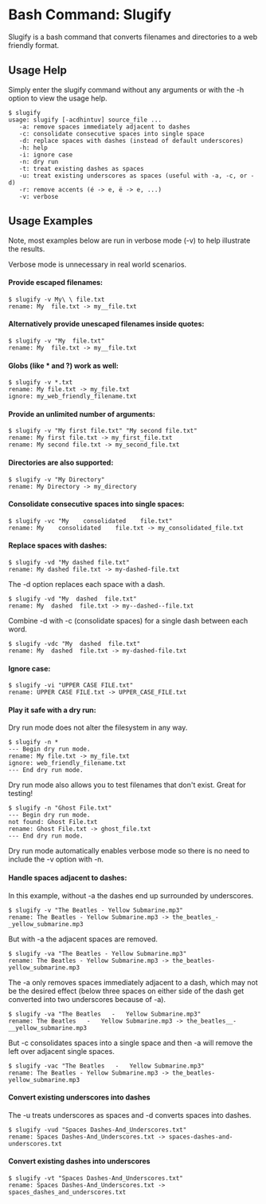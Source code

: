 # Bash Command: Slugify

Slugify is a bash command that converts filenames and directories to a web friendly format.

## Usage Help

Simply enter the slugify command without any arguments or with the -h option to view the usage help.

    $ slugify
    usage: slugify [-acdhintuv] source_file ...
       -a: remove spaces immediately adjacent to dashes
       -c: consolidate consecutive spaces into single space
       -d: replace spaces with dashes (instead of default underscores)
       -h: help
       -i: ignore case
       -n: dry run
       -t: treat existing dashes as spaces
       -u: treat existing underscores as spaces (useful with -a, -c, or -d)
       -r: remove accents (é -> e, ë -> e, ...)
       -v: verbose

## Usage Examples

Note, most examples below are run in verbose mode (-v) to help illustrate the results.

Verbose mode is unnecessary in real world scenarios.

#### Provide escaped filenames:

    $ slugify -v My\ \ file.txt
    rename: My  file.txt -> my__file.txt

#### Alternatively provide unescaped filenames inside quotes:

    $ slugify -v "My  file.txt"
    rename: My  file.txt -> my__file.txt

#### Globs (like * and ?) work as well:

    $ slugify -v *.txt
    rename: My file.txt -> my_file.txt
    ignore: my_web_friendly_filename.txt

#### Provide an unlimited number of arguments:

    $ slugify -v "My first file.txt" "My second file.txt"
    rename: My first file.txt -> my_first_file.txt
    rename: My second file.txt -> my_second_file.txt

#### Directories are also supported:

    $ slugify -v "My Directory"
    rename: My Directory -> my_directory

#### Consolidate consecutive spaces into single spaces:

    $ slugify -vc "My    consolidated    file.txt"
    rename: My    consolidated    file.txt -> my_consolidated_file.txt

#### Replace spaces with dashes:

    $ slugify -vd "My dashed file.txt"
    rename: My dashed file.txt -> my-dashed-file.txt

The -d option replaces each space with a dash.

    $ slugify -vd "My  dashed  file.txt"
    rename: My  dashed  file.txt -> my--dashed--file.txt

Combine -d with -c (consolidate spaces) for a single dash between each word.

    $ slugify -vdc "My  dashed  file.txt"
    rename: My  dashed  file.txt -> my-dashed-file.txt

#### Ignore case:

    $ slugify -vi "UPPER CASE FILE.txt"
    rename: UPPER CASE FILE.txt -> UPPER_CASE_FILE.txt

#### Play it safe with a dry run:

Dry run mode does not alter the filesystem in any way.

    $ slugify -n *
    --- Begin dry run mode.
    rename: My file.txt -> my_file.txt
    ignore: web_friendly_filename.txt
    --- End dry run mode.

Dry run mode also allows you to test filenames that don't exist. Great for testing!

    $ slugify -n "Ghost File.txt"
    --- Begin dry run mode.
    not found: Ghost File.txt
    rename: Ghost File.txt -> ghost_file.txt
    --- End dry run mode.

Dry run mode automatically enables verbose mode so there is no need to include the -v option with -n.

#### Handle spaces adjacent to dashes:

In this example, without -a the dashes end up surrounded by underscores.

    $ slugify -v "The Beatles - Yellow Submarine.mp3"
    rename: The Beatles - Yellow Submarine.mp3 -> the_beatles_-_yellow_submarine.mp3

But with -a the adjacent spaces are removed.

    $ slugify -va "The Beatles - Yellow Submarine.mp3"
    rename: The Beatles - Yellow Submarine.mp3 -> the_beatles-yellow_submarine.mp3

The -a only removes spaces immediately adjacent to a dash, which may not be the desired effect (below three spaces on either side of the dash get converted into two underscores because of -a).

    $ slugify -va "The Beatles   -   Yellow Submarine.mp3"
    rename: The Beatles   -   Yellow Submarine.mp3 -> the_beatles__-__yellow_submarine.mp3

But -c consolidates spaces into a single space and then -a will remove the left over adjacent single spaces.

    $ slugify -vac "The Beatles   -   Yellow Submarine.mp3"
    rename: The Beatles - Yellow Submarine.mp3 -> the_beatles-yellow_submarine.mp3

#### Convert existing underscores into dashes

The -u treats underscores as spaces and -d converts spaces into dashes.

    $ slugify -vud "Spaces Dashes-And_Underscores.txt"
    rename: Spaces Dashes-And_Underscores.txt -> spaces-dashes-and-underscores.txt

#### Convert existing dashes into underscores

    $ slugify -vt "Spaces Dashes-And_Underscores.txt"
    rename: Spaces Dashes-And_Underscores.txt -> spaces_dashes_and_underscores.txt


